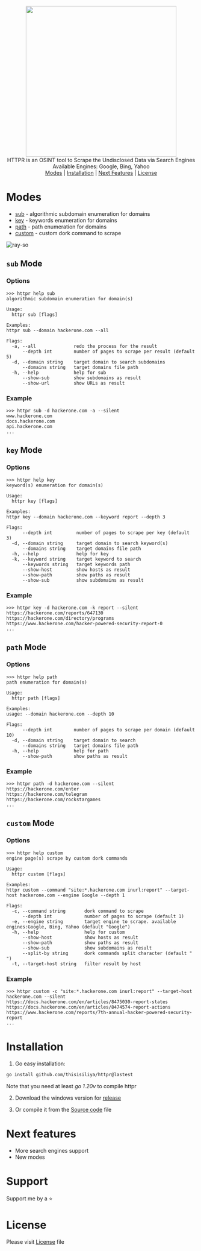 <p align="center">
  <img src="https://github.com/thisisiliya/httpr/assets/66384228/5495f1de-eebd-4fb3-a540-3c2af81f248b" width="400px">
  <br>
  HTTPR is an OSINT tool to Scrape the Undisclosed Data via Search Engines
  <br>
  Available Engines: Google, Bing, Yahoo 
  <br>
  <a href="#modes">Modes</a> |
  <a href="#installation">Installation</a> |
  <a href="#next-features">Next Features</a> |
  <a href="#license">License</a>
</p>

# Modes

- [sub](#sub-mode) - algorithmic subdomain enumeration for domains
- [key](#key-mode) - keywords enumeration for domains
- [path](#path-mode) - path enumeration for domains
- [custom](custom-mode) - custom dork command to scrape

![ray-so](https://github.com/thisisiliya/httpr/assets/66384228/750e3662-38b1-4211-9096-e46a08ec4bce)

## `sub` Mode
### Options
```
>>> httpr help sub
algorithmic subdomain enumeration for domain(s)

Usage:
  httpr sub [flags]

Examples:
httpr sub --domain hackerone.com --all

Flags:
  -a, --all              redo the process for the result
      --depth int        number of pages to scrape per result (default 5)
  -d, --domain string    target domain to search subdomains
      --domains string   target domains file path
  -h, --help             help for sub
      --show-sub         show subdomains as result
      --show-url         show URLs as result
```
### Example
```
>>> httpr sub -d hackerone.com -a --silent
www.hackerone.com
docs.hackerone.com
api.hackerone.com
...
```

## `key` Mode
### Options
```
>>> httpr help key
keyword(s) enumeration for domain(s)

Usage:
  httpr key [flags]

Examples:
httpr key --domain hackerone.com --keyword report --depth 3

Flags:
      --depth int         number of pages to scrape per key (default 3)
  -d, --domain string     target domain to search keyword(s)
      --domains string    target domains file path
  -h, --help              help for key
  -k, --keyword string    target keyword to search
      --keywords string   target keywords path
      --show-host         show hosts as result
      --show-path         show paths as result
      --show-sub          show subdomains as result
```
### Example
```
>>> httpr key -d hackerone.com -k report --silent
https://hackerone.com/reports/647130
https://hackerone.com/directory/programs
https://www.hackerone.com/hacker-powered-security-report-0
...
```

## `path` Mode
### Options
```
>>> httpr help path
path enumeration for domain(s)

Usage:
  httpr path [flags]

Examples:
usage: --domain hackerone.com --depth 10

Flags:
      --depth int        number of pages to scrape per domain (default 10)
  -d, --domain string    target domain to search
      --domains string   target domains file path
  -h, --help             help for path
      --show-path        show paths as result
```
### Example 
```
>>> httpr path -d hackerone.com --silent
https://hackerone.com/enter
https://hackerone.com/telegram
https://hackerone.com/rockstargames
...
```

## `custom` Mode
### Options
```
>>> httpr help custom
engine page(s) scrape by custom dork commands

Usage:
  httpr custom [flags]

Examples:
httpr custom --command "site:*.hackerone.com inurl:report" --target-host hackerone.com --engine Google --depth 1

Flags:
  -c, --command string       dork command to scrape
      --depth int            number of pages to scrape (default 1)
  -e, --engine string        target engine to scrape. available engines:Google, Bing, Yahoo (default "Google")
  -h, --help                 help for custom
      --show-host            show hosts as result
      --show-path            show paths as result
      --show-sub             show subdomains as result
      --split-by string      dork commands split character (default " ")
  -t, --target-host string   filter result by host
```
### Example
```
>>> httpr custom -c "site:*.hackerone.com inurl:report" --target-host hackerone.com --silent
https://docs.hackerone.com/en/articles/8475030-report-states
https://docs.hackerone.com/en/articles/8474574-report-actions
https://www.hackerone.com/reports/7th-annual-hacker-powered-security-report
...
```

# Installation
1. Go easy installation:
```bash
go install github.com/thisisiliya/httpr@lastest
```
Note that you need at least *go 1.20v* to compile httpr

2. Download the windows version for [release](https://github.com/thisisiliya/httpr/releases)

3. Or compile it from the [Source code](https://github.com/thisisiliya/httpr/releases) file

# Next features
- More search engines support
- New modes

# Support
Support me by a ⭐

# License
Please visit [License](https://github.com/thisisiliya/httpr/blob/main/LICENSE) file

